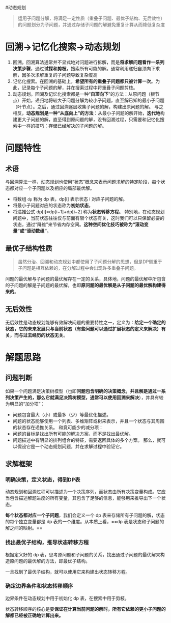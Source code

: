#动态规划
> 运用子问题分解，将满足一定性质（重叠子问题、最优子结构、无后效性）的问题划分为子问题，并通过存储子问题的解避免重复计算从而降低复杂度
# 回溯->记忆化搜索->动态规划
1. 回溯。回溯算法通常并不显式地对问题进行拆解，而是**将求解问题看作一系列决策步骤**，通过**试探和剪枝**，搜索所有可能的解。通常利用递归自顶向下求解，因多次求解重复的子问题导致复杂度高
2. 记忆化搜索。在回溯的基础上，**希望所有的重叠子问题都只被计算一次**。为此，记录每个子问题的解，并在搜索过程中将重叠子问题剪枝。
3. 动态规划。回溯及记忆化搜索都是一种“**自顶向下**”的方法：从原问题（根节点）开始，递归地将较大子问题分解为较小子问题，直至解已知的最小子问题（叶节点）。之后，通过回溯逐层收集子问题的解，构建出原问题的解。
    与之相反，**动态规划是一种“从底向上”的方法**：从最小子问题的解开始，**迭代地**构建更大子问题的解，直至得到原问题的解，没有回溯过程，只需要和记忆化搜索中一样的技巧：存储已经解决的子问题的解。

# 问题特性
## 术语
与回溯算法一样，动态规划也使用“状态”概念来表示问题求解的特定阶段，每个状态都对应一个子问题以及相应的局部最优解。
- 将数组 `dp` 称为 dp 表，dp[i] 表示状态 i 对应子问题的解。
- 将最小子问题对应的状态称为**初始状态**。
- 将递推公式 dp[i]=dp[i−1]+dp[i−2] 称为**状态转移方程**。
特别地，在动态规划问题中，当前状态往往仅与前面有限个状态有关，这时我们可以只保留必要的状态，通过“降维”来节省内存空间。**这种空间优化技巧被称为“滚动变量”或“滚动数组”**。

## 最优子结构性质
> 虽然分治、回溯和动态规划中都使用了子问题分解的思想，但是DP侧重于子问题是相互依赖的，在分解过程中会出现许多重叠子问题。

问题的最优解与子问题的最优解存在一定的关系，具体地，问题的最优解中所包含的子问题的解是子问题的最优解，也即**原问题的最优解是从子问题的最优解构建得来的**。
## 无后效性
无后效性是动态规划能够有效解决问题的重要特性之一，定义为：**给定一个确定的状态，它的未来发展只与当前状态（有些问题可以通过扩展状态的定义来解决）有关，而与过去经历的状态无关**。
# 解题思路
## 问题判断
如果一个问题满足决策树模型（也即**问题包含明确的决策概念，并且解是通过一系列决策产生的，那么它就满足决策树模型，通常可以使用回溯来解决**），并具有较为明显的“加分项”：
* 问题包含最大（小）或最多（少）等最优化描述。
* 问题的状态能够使用一个列表、多维矩阵或树来表示，并且一个状态与其周围的状态存在递推关系。
和竟可能少的减分项：
* 问题的目标是找出所有可能的解决方案，而不是找出最优解。
* 问题描述中有明显的排列组合的特征，需要返回具体的多个方案。
那么，就可以假设它是一个动态规划问题，并在求解过程中验证它。
## 求解框架
### 明确决策，定义状态，得到DP表
动态规划和回溯过程可以描述为一个决策序列，而状态由所有决策变量构成。它应当包含描述解题进度的所有变量，其包含了足够的信息，能够用来推导出下一个状态。

**每个状态都对应一个子问题**，我们会定义一个 dp 表来存储所有子问题的解，状态的每个独立变量都是 dp 表的一个维度。从本质上看，==dp 表是状态和子问题的解之间的映射。==
### 找出最优子结构，推导状态转移方程
根据定义好的 dp 表，思考原问题和子问题的关系，找出通过子问题的最优解来构造原问题的最优解的方法，即最优子结构。

一旦找到了最优子结构，就可以使用它来构建出状态转移方程。
### 确定边界条件和状态转移顺序
边界条件在动态规划中用于初始化 dp 表，在搜索中用于剪枝。

状态转移顺序的核心是要**保证在计算当前问题的解时，所有它依赖的更小子问题的解都已经被正确地计算出来。**
